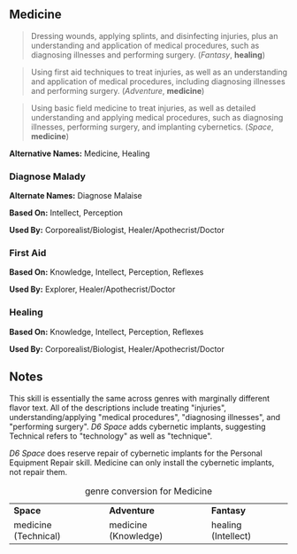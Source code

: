 Medicine
--------

> Dressing wounds, applying splints, and disinfecting injuries, plus an understanding and application of medical procedures, such as diagnosing illnesses and performing surgery. (_Fantasy_, __healing__)

> Using first aid techniques to treat injuries, as well as an understanding and application of medical procedures, including diagnosing illnesses and performing surgery. (_Adventure_, __medicine__)

> Using basic field medicine to treat injuries, as well as detailed understanding and applying medical procedures, such as diagnosing illnesses, performing surgery, and implanting cybernetics. (_Space_, __medicine__)

__Alternative Names:__ <span title='Adventure & Space'>Medicine</span>, <span title='Fantasy'>Healing</span>

### Diagnose Malady

__Alternate Names:__ Diagnose Malaise

__Based On:__ Intellect, Perception

__Used By:__ Corporealist/Biologist, Healer/Apothecrist/Doctor

### First Aid

__Based On:__ Knowledge, Intellect, Perception, Reflexes

__Used By:__ Explorer, Healer/Apothecrist/Doctor

### Healing

__Based On:__ Knowledge, Intellect, Perception, Reflexes

__Used By:__ Corporealist/Biologist, Healer/Apothecrist/Doctor

Notes
-----

This skill is essentially the same across genres with marginally different
flavor text. All of the descriptions include treating "injuries",
understanding/applying "medical procedures", "diagnosing illnesses", and
"performing surgery". *D6 Space* adds cybernetic implants, suggesting Technical
refers to "technology" as well as "technique".

*D6 Space* does reserve repair of cybernetic implants for the Personal
Equipment Repair skill. Medicine can only install the cybernetic implants, not
repair them.

<table>
<caption>genre conversion for Medicine</caption>
<tr><td><strong>Space</strong></td><td><strong>Adventure</strong></td><td><strong>Fantasy</strong></td></tr>
<tr><td>medicine (Technical)</td><td>medicine (Knowledge)</td><td>healing (Intellect)</td></tr>
</table>
